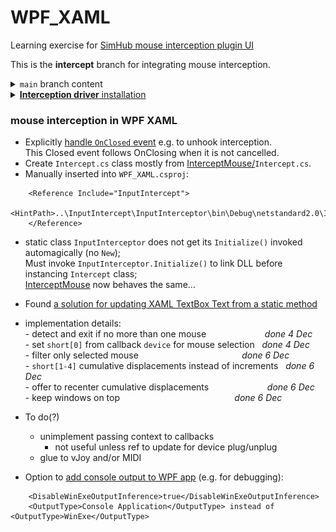# WPF_XAML
 Learning exercise for [SimHub mouse interception plugin UI](https://blekenbleu.github.io/static/SimHub/VisualStudio.htm#XAML)  

This is the **intercept** branch for integrating mouse interception.

<details><summary><code>main</code> branch content</summary>

- *Created using GitHub Desktop* `File>New Repository..`  
 ![](NewRepo.png)  
- Then:&nbsp; Visual Studio 2022 Community `File>New`  
 ![](newXAML.png)  
- *VS refused to create a new project in that new repository;*  
 ![](Configure.png)  
- *created new WPF App project in a subfolder, then moved its contents here*  
 ![](MainWindow.png)  

- Dragged WPF Controls (label, textbox and 2 button) from ToolBox into MainWindow  
	- named Controls and added content in `Properties`,  
		adjusted size and margin numbers in `MainWindow.xaml`  
	- Build and Debug:  
		![](SHmouse.png)
	- unlike [WinForm](https://github.com/blekenbleu/WinForm), double-clicking dragged Controls did not generate C# code  
		.. at least not at first, but did when tried later..?!!  
- Launching the app shows prompt in label, current device event in textbox  
		- left button armed to select mouse device  
		- pressing left button reveals *second button* to `capture selected mouse`  
		- left button gets changed to `deselect`  
		- pressing right button, when visible, changes mouse callback to filter  
		- Intercept() may eventually [close the app](https://stackoverflow.com/questions/2820357/how-do-i-exit-a-wpf-application-programmatically).

</details>

<details><summary><a href=https://github.com/oblitum/Interception/releases/latest><b>Interception driver</b> installation</summary>

Keyboard / mouse stroke interception depends on a [**custom signed driver**](https://github.com/oblitum/Interception/releases/latest).
- With *good* luck, [InterceptMouse](https://github.com/blekenbleu/InterceptMouse) automatically installs it.
- Otherwise, reboot the PC and run a Windows Command prompt *as administrator*:
    **InputIntercept\InputInterceptor\Resources>**`install-interception.exe /install`
```
    Interception command line installation tool
    Copyright (C) 2008-2018 Francisco Lopes da Silva

    Interception successfully installed. You must reboot for it to take effect.
```
- then **reboot the PC** before proceeding

#### to uninstall the driver
- I needed to do this for error handling code testing...  
    **InputIntercept\InputInterceptor\Resources>**`install-interception.exe /uninstall`
    - then reboot

</details>

### mouse interception in WPF XAML

- Explicitly [handle <code>OnClosed</code> event](https://learn.microsoft.com/en-us/dotnet/api/system.windows.forms.form.onclosed?view=windowsdesktop-8.0)
	 e.g. to unhook interception.  
	This Closed event follows OnClosing when it is not cancelled.
- Create <code>Intercept.cs</code> class mostly from
	<a href="https://github.com/blekenbleu/InterceptMouse">InterceptMouse/</a><code>Intercept.cs</code>.
- Manually inserted into <code>WPF_XAML.csproj</code>:
```
	<Reference Include="InputIntercept">
		<HintPath>..\InputIntercept\InputInterceptor\bin\Debug\netstandard2.0\InputIntercept.dll</HintPath>
	</Reference>
```

- static class `InputInterceptor` does not get its `Initialize()` invoked automagically (no `New`);  
 	Must invoke `InputInterceptor.Initialize()` to link DLL before instancing `Intercept` class;  
    [InterceptMouse](https://github.com/blekenbleu/InterceptMouse) now behaves the same...  

- Found [a solution for updating XAML TextBox Text from a static method](https://stackoverflow.com/questions/13121155/)

- implementation details:  
		- detect and exit if no more than one mouse &emsp; &emsp; &emsp; &emsp; &emsp; *done 4 Dec*    
		- set `short[0]` from callback `device` for mouse selection &nbsp; *done 4 Dec*  
		- filter only selected mouse &emsp; &emsp; &emsp; &emsp; &emsp; &emsp; &emsp; &emsp; &emsp;  *done 6 Dec*  
		- `short[1-4]` cumulative displacements instead of increments &nbsp; *done 6 Dec*  
		- offer to recenter cumulative displacements  &emsp; &emsp; &emsp; &emsp; &emsp; *done 6 Dec*  
		- keep windows on top  &emsp; &emsp; &emsp; &emsp; &emsp; &emsp; &emsp; &emsp; &emsp; &emsp; *done 6 Dec*
- To do(?)  
	- unimplement passing context to callbacks
		- not useful unless ref to update for device plug/unplug
	- glue to vJoy and/or MIDI  

- Option to [add console output to WPF app](https://learn.microsoft.com/en-us/answers/questions/168547/project-output-type-forced-to-windows-application)
	(e.g. for debugging):
```
	<DisableWinExeOutputInference>true</DisableWinExeOutputInference>
	<OutputType>Console Application</OutputType> instead of <OutputType>WinExe</OutputType>   
```
